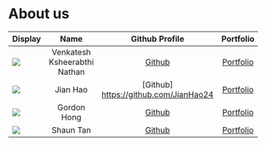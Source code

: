 # About us

Display | Name | Github Profile | Portfolio 
--------|:----:|:--------------:|:---------:
![](https://via.placeholder.com/100.png?text=Photo) | Venkatesh Ksheerabthi Nathan | [Github](https://github.com/shira421) | [Portfolio](docs/team/shira421.md)
![](https://via.placeholder.com/100.png?text=Photo) | Jian Hao | [Github] https://github.com/JianHao24 | [Portfolio](docs/team/JianHao24.md)
![](https://via.placeholder.com/100.png?text=Photo) | Gordon Hong | [Github](https://github.com/gordonajajar) | [Portfolio](docs/team/gordonajajar.md)
![](https://via.placeholder.com/100.png?text=Photo) | Shaun Tan | [Github](https://github.com/shauntsr) | [Portfolio](docs/team/shauntsr.md)
